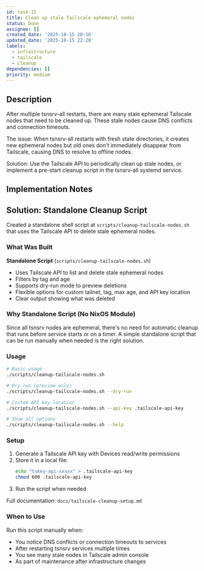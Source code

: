 ```yaml
---
id: task-15
title: Clean up stale Tailscale ephemeral nodes
status: Done
assignee: []
created_date: '2025-10-15 20:18'
updated_date: '2025-10-15 22:28'
labels:
  - infrastructure
  - tailscale
  - cleanup
dependencies: []
priority: medium
---
```


## Description

<!-- SECTION:DESCRIPTION:BEGIN -->
After multiple tsnsrv-all restarts, there are many stale ephemeral Tailscale nodes that need to be cleaned up. These stale nodes cause DNS conflicts and connection timeouts.

The issue: When tsnsrv-all restarts with fresh state directories, it creates new ephemeral nodes but old ones don't immediately disappear from Tailscale, causing DNS to resolve to offline nodes.

Solution: Use the Tailscale API to periodically clean up stale nodes, or implement a pre-start cleanup script in the tsnsrv-all systemd service.
<!-- SECTION:DESCRIPTION:END -->

## Implementation Notes

<!-- SECTION:NOTES:BEGIN -->
## Solution: Standalone Cleanup Script

Created a standalone shell script at `scripts/cleanup-tailscale-nodes.sh` that uses the Tailscale API to delete stale ephemeral nodes.

### What Was Built

**Standalone Script** (`scripts/cleanup-tailscale-nodes.sh`)
- Uses Tailscale API to list and delete stale ephemeral nodes
- Filters by tag and age
- Supports dry-run mode to preview deletions
- Flexible options for custom tailnet, tag, max age, and API key location
- Clear output showing what was deleted

### Why Standalone Script (No NixOS Module)

Since all tsnsrv nodes are ephemeral, there's no need for automatic cleanup that runs before service starts or on a timer. A simple standalone script that can be run manually when needed is the right solution.

### Usage

```bash
# Basic usage
./scripts/cleanup-tailscale-nodes.sh

# Dry run (preview only)
./scripts/cleanup-tailscale-nodes.sh --dry-run

# Custom API key location
./scripts/cleanup-tailscale-nodes.sh --api-key .tailscale-api-key

# Show all options
./scripts/cleanup-tailscale-nodes.sh --help
```

### Setup

1. Generate a Tailscale API key with Devices read/write permissions
2. Store it in a local file:
   ```bash
   echo "tskey-api-xxxxx" > .tailscale-api-key
   chmod 600 .tailscale-api-key
   ```
3. Run the script when needed

Full documentation: `docs/tailscale-cleanup-setup.md`

### When to Use

Run this script manually when:
- You notice DNS conflicts or connection timeouts to services  
- After restarting tsnsrv services multiple times
- You see many stale nodes in Tailscale admin console
- As part of maintenance after infrastructure changes
<!-- SECTION:NOTES:END -->
